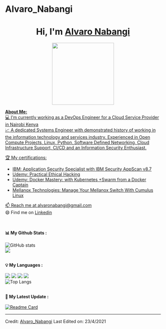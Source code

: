 # Alvaro_Nabangi
# <h1 align="center">Hi, I'm <a href="https://github.com/nabangi">Alvaro Nabangi</h1>

<p align="center">
    <img width="200" src="https://github.com/nabangi/nabangi/Assets/donAlvie.jpg">
</p>

<div>
<strong>About Me:</strong><br>
💻 I’m currently working as a DevOps Engineer for a Cloud Service Provider in Nairobi Kenya<br>
📈 A dedicated Systems Engineer with demonstrated history of working in the information technology and services industry. Experienced in Open Compute Projects,    Linux, Python, Software Defined Networking, Cloud Infrastructure Support, CI/CD and an Information Security Enthusiast.<br>
    
🏆 My certifications: 
<ul>
  <li>IBM: Application Security Specialist with IBM Security AppScan v8.7</li>
  <li>Udemy: Practical Ethical Hacking</li>
  <li>Udemy: Docker Mastery: with Kubernetes +Swarm from a Docker Captain</li>
  <li>Mellanox Technologies: Manage Your Mellanox Switch With Cumulus Linux</li>
</ul>
📫 Reach me at <a href="mailto:alvaronabangi@gmail.com">alvaronabangi@gmail.com</a><br>
😄 Find me on <a href="www.linkedin.com/in/nabangi-alvaro-a9256073/">Linkedin</a><br><br><br>

<strong>📊 My Github Stats :</strong><br><br>
![GitHub stats](https://github-readme-stats.vercel.app/api?username=nabangi&show_icons=true&count_private=true&include_all_commits=true&theme=radical)<br>
<img align="center" src="https://github-readme-streak-stats.herokuapp.com/?user=nabangi&theme=radical&hide_border=true"/><br><br>

<strong>💡 My Languages :</strong><br><br>
<img src="https://img.shields.io/badge/-Python-lightgrey?style=plastic"/>
<img src="https://img.shields.io/badge/-JavaScript-lightgrey?style=plastic"/>
<img src="https://img.shields.io/badge/-PHP-lightgrey?style=plastic"/>
<img src="https://img.shields.io/badge/-C++-lightgrey?style=plastic"/><br>
![Top Langs](https://github-readme-stats.vercel.app/api/top-langs/?username=nabangi&langs_count_private=true&theme=radical&card_width=445)<br><br>

<strong>🚀 My Latest Update :</strong><br><br>
[![Readme Card](https://github-readme-stats.vercel.app/api/pin/?username=nabangi&repo=nabangi&theme=radical)](https://github.com/nabangi/nabangi)
</div>

------
Credit: [Alvaro_Nabangi](https://github.com/nabangi)
Last Edited on: 23/4/2021
